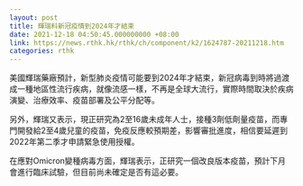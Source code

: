```yaml
---
layout: post
title: 輝瑞料新冠疫情到2024年才結束
date: 2021-12-18 04:50:45.000000000 +08:00
link: https://news.rthk.hk/rthk/ch/component/k2/1624787-20211218.htm
categories: rthk
---
```


美國輝瑞藥廠預計，新型肺炎疫情可能要到2024年才結束，新冠病毒到時將過渡成一種地區性流行疾病，就像流感一樣，不再是全球大流行，實際時間取決於疾病演變、治療效率、疫苗部署及公平分配等。

另外，輝瑞又表示，現正研究為2至16歲未成年人士，接種3劑低劑量疫苗，而專門開發給2至4歲兒童的疫苗，免疫反應較預期差，影響審批進度，相信要延遲到2022年第二季才申請緊急使用授權。

在應對Omicron變種病毒方面，輝瑞表示，正研究一個改良版本疫苗，預計下月會進行臨床試驗，但目前尚未確定是否有這必要。
